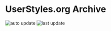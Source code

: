 # UserStyles.org Archive

![auto update](https://github.com/33kk/uso-archive/actions/workflows/auto-update.yml/badge.svg)
![last update](https://badgen.net/github/last-commit/33kk/uso-archive/flomaster?label=last%20update)
